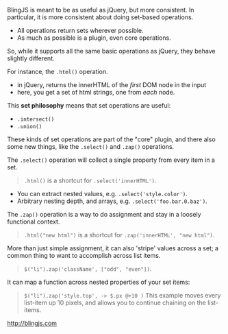 BlingJS is meant to be as useful as jQuery, but more consistent.  In particular, it is more consistent about doing set-based operations.

* All operations return sets wherever possible.
* As much as possible is a plugin, even core operations.

So, while it supports all the same basic operations as jQuery, they behave
slightly different.

For instance, the `.html()` operation.
* in jQuery, returns the innerHTML of the _first_ DOM node in the input
* here, you get a set of html strings, one from _each_ node.

This **set philosophy** means that set operations are useful:
* `.intersect()`
* `.union()`

These kinds of set operations are part of the "core" plugin, and there also some
new things, like the `.select()` and `.zap()` operations.

The `.select()` operation will collect a single property from every item in
a set.
> `.html()` is a shortcut for `.select('innerHTML')`.

* You can extract nested values, e.g. `.select('style.color')`.
* Arbitrary nesting depth, and arrays, e.g. `.select('foo.bar.0.baz')`.

The `.zap()` operation is a way to do assignment and stay in a loosely
functional context.
> `.html("new html")` is a shortcut for `.zap('innerHTML', "new html")`.

More than just simple assignment, it can also 'stripe' values across a set;
a common thing to want to accomplish across list items.
> `$("li").zap('className', ["odd", "even"])`.

It can map a function across nested properties of your set items:
> `$("li").zap('style.top', -> $.px @+10 )`
This example moves every list-item up 10 pixels, and allows you to continue chaining
on the list-items.

http://blingjs.com
